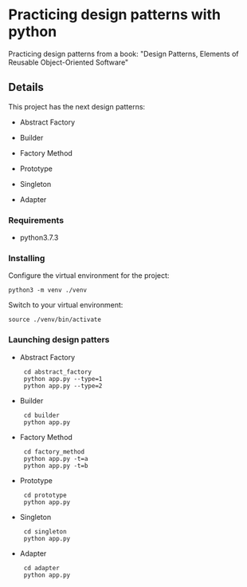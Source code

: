 # Practicing design patterns with python

Practicing design patterns from a book: "Design Patterns, Elements of Reusable Object-Oriented Software" 

## Details

This project has the next design patterns:

  - Abstract Factory
  - Builder
  - Factory Method
  - Prototype
  - Singleton
  
  - Adapter

### Requirements

* python3.7.3

### Installing

Configure the virtual environment for the project:

    python3 -m venv ./venv

Switch to your virtual environment:

    source ./venv/bin/activate

### Launching design patters 

  - Abstract Factory

         cd abstract_factory
         python app.py --type=1
         python app.py --type=2

  - Builder

         cd builder
         python app.py

  - Factory Method

         cd factory_method
         python app.py -t=a
         python app.py -t=b

  - Prototype

         cd prototype
         python app.py

  - Singleton

         cd singleton
         python app.py

  - Adapter

         cd adapter
         python app.py
